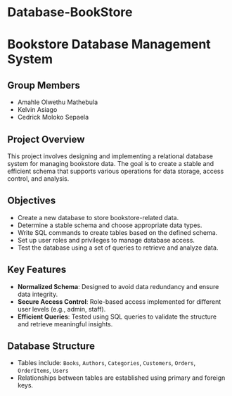 # Database-BookStore
# Bookstore Database Management System

## Group Members
- Amahle Olwethu Mathebula
- Kelvin Asiago
- Cedrick Moloko Sepaela  
  

## Project Overview

This project involves designing and implementing a relational database system for managing bookstore data. The goal is to create a stable and efficient schema that supports various operations for data storage, access control, and analysis.

## Objectives

- Create a new database to store bookstore-related data.
- Determine a stable schema and choose appropriate data types.
- Write SQL commands to create tables based on the defined schema.
- Set up user roles and privileges to manage database access.
- Test the database using a set of queries to retrieve and analyze data.

## Key Features

- **Normalized Schema**: Designed to avoid data redundancy and ensure data integrity.
- **Secure Access Control**: Role-based access implemented for different user levels (e.g., admin, staff).
- **Efficient Queries**: Tested using SQL queries to validate the structure and retrieve meaningful insights.

## Database Structure

- Tables include: `Books`, `Authors`, `Categories`, `Customers`, `Orders`, `OrderItems`, `Users` 
- Relationships between tables are established using primary and foreign keys.
